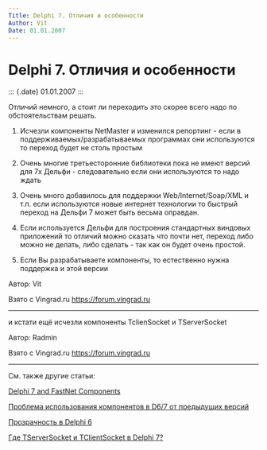 ```yaml
---
Title: Delphi 7. Отличия и особенности
Author: Vit
Date: 01.01.2007
---
```



Delphi 7. Отличия и особенности
===============================

::: {.date}
01.01.2007
:::

Отличий немного, а стоит ли переходить это скорее всего надо по
обстоятельствам решать.

1) Исчезли компоненты NetMaster и изменился репортинг - если в
поддерживаемых/разрабатываемых программах они используются то переход
будет не столь простым

2) Очень многие третьесторонние библиотеки пока не имеют версий для 7х
Дельфи - следовательно если они используются то надо ждать

3) Очень много добавилось для поддержки Web/Internet/Soap/XML и т.п.
если используются новые интернет технологии то быстрый переход на Дельфи
7 может быть весьма оправдан.

4) Если используется Дельфи для построения стандартных виндовых
приложений то отличий можно сказать что почти нет, переход либо можно не
делать, либо сделать - так как он будет очень простой.

5) Если Вы разрабатываете компоненты, то естественно нужна поддержка и
этой версии

Автор: Vit

Взято с Vingrad.ru <https://forum.vingrad.ru>

------------------------------------------------------------------------

и кстати ещё исчезли компоненты TclienSocket и TServerSocket

Автор: Radmin

Взято с Vingrad.ru <https://forum.vingrad.ru>

------------------------------------------------------------------------

См. также другие статьи:

[Delphi 7 and FastNet Components](/vcl/common/86925aa159254abc)

[Проблема использования компонентов в D6/7 от предыдущих
версий](/ide/problem/c9ab58cb9a4546be)

[Прозрачность в Delphi 6](/vcl/form/transparent/8553002314724f8d)

[Где TServerSocket и TClientSocket в Delphi 7?](/network/socket/47eb683352974a75)
